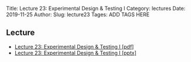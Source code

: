 Title: Lecture 23: Experimental Design & Testing I
Category: lectures
Date: 2019-11-25
Author: 
Slug: lecture23
Tages: ADD TAGS HERE


## Lecture

- [Lecture 23: Experimental Design & Testing I [pdf]]({attach}presentation/Lecture23_ABTesting1.pdf)
- [Lecture 23: Experimental Design & Testing I [pptx]]({attach}presentation/Lecture23_ABTesting1.pptx)